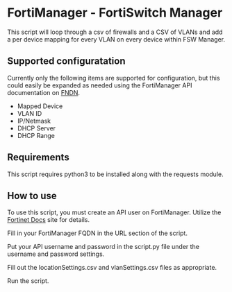 # FortiManager - FortiSwitch Manager 
This script will loop through a csv of firewalls and a CSV of VLANs and add a per device mapping for every VLAN on every device within FSW Manager.

## Supported configuratation
Currently only the following items are supported for configuration, but this could easily be expanded as needed using the FortiManager API documentation on [FNDN](https://fndn.fortinet.net/).

* Mapped Device
* VLAN ID
* IP/Netmask
* DHCP Server
* DHCP Range

## Requirements
This script requires python3 to be installed along with the requests module. 

## How to use
To use this script, you must create an API user on FortiManager. Utilize the [Fortinet Docs](https://docs.fortinet.com/document/fortimanager/7.2.0/new-features/47777/fortimanager-supports-authentication-token-for-api-administrators-7-2-2) site for details.

Fill in your FortiManager FQDN in the URL section of the script.

Put your API username and password in the script.py file under the username and password settings. 

Fill out the locationSettings.csv and vlanSettings.csv files as appropriate. 

Run the script. 